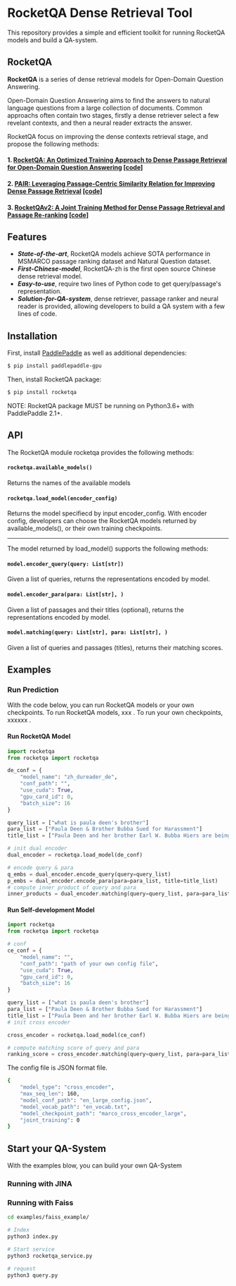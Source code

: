 # RocketQA Dense Retrieval Tool

This repository provides a simple and efficient toolkit for running RocketQA models and build a QA-system. 

## RocketQA
**RocketQA** is a series of dense retrieval models for Open-Domain Question Answering. 

Open-Domain Question Answering aims to find the answers to natural language questions from a large collection of documents. Common approachs often contain two stages, firstly a dense retriever select a few revelant contexts, and then a neural reader extracts the answer.

RocketQA focus on improving the dense contexts retrieval stage, and propose the following methods:
#### 1. [RocketQA: An Optimized Training Approach to Dense Passage Retrieval for Open-Domain Question Answering](https://arxiv.org/pdf/2010.08191.pdf)  [[code]](https://github.com/PaddlePaddle/Research/tree/master/NLP/NAACL2021-RocketQA)

#### 2. [PAIR: Leveraging Passage-Centric Similarity Relation for Improving Dense Passage Retrieval](https://aclanthology.org/2021.findings-acl.191.pdf)  [[code]](https://github.com/PaddlePaddle/Research/tree/master/NLP/ACL2021-PAIR)

#### 3. [RocketQAv2: A Joint Training Method for Dense Passage Retrieval and Passage Re-ranking](https://arxiv.org/pdf/2110.07367.pdf) [[code]]()


## Features
* ***State-of-the-art***, RocketQA models achieve SOTA performance in MSMARCO passage ranking dataset and Natural Question dataset.
* ***First-Chinese-model***, RocketQA-zh is the first open source Chinese dense retrieval model.
* ***Easy-to-use***, require two lines of Python code to get query/passage's representation.
* ***Solution-for-QA-system***, dense retriever, passage ranker and neural reader is provided, allowing developers to build a QA system with a few lines of code.


## Installation

First, install [PaddlePaddle](https://www.paddlepaddle.org.cn/install/quick?docurl=/documentation/docs/zh/install/pip/linux-pip.html) as well as additional dependencies:
```bash
$ pip install paddlepaddle-gpu
```
Then, install RocketQA package:
```bash
$ pip install rocketqa
```
NOTE: RocketQA package MUST be running on Python3.6+ with PaddlePaddle 2.1+.

## API
The RocketQA module rocketqa provides the following methods:

#### `rocketqa.available_models()`

Returns the names of the available models

#### `rocketqa.load_model(encoder_config)`

Returns the model specifiecd by input encoder_config. 
With encoder config, developers can choose the RocketQA models returned by available_models(), or their own training checkpoints.

---

The model returned by load_model() supports the following methods:

#### `model.encoder_query(query: List[str])`

Given a list of queries, returns the representations encoded by model.

#### `model.encoder_para(para: List[str], )`

Given a list of passages and their titles (optional), returns the representations encoded by model.

#### `model.matching(query: List[str], para: List[str], )`

Given a list of queries and passages (titles), returns their matching scores.


## Examples

### Run Prediction
With the code below, you can run RocketQA models or your own checkpoints. To run RocketQA models, xxx . To run your own checkpoints, xxxxxx .

####  Run RocketQA Model

```python
import rocketqa
from rocketqa import rocketqa

de_conf = {
    "model_name": "zh_dureader_de",  
    "conf_path": "",
    "use_cuda": True,
    "gpu_card_id": 0,
    "batch_size": 16
}

query_list = ["what is paula deen's brother"]
para_list = ["Paula Deen & Brother Bubba Sued for Harassment"]
title_list = ["Paula Deen and her brother Earl W. Bubba Hiers are being sued by a former general manager at Uncle Bubba'sâ<80>¦ Paula Deen and her brother Earl W. Bubba Hiers are being sued by a former general manager at Uncle Bubba'sâ"]

# init dual encoder
dual_encoder = rocketqa.load_model(de_conf)

# encode query & para
q_embs = dual_encoder.encode_query(query=query_list)
p_embs = dual_encoder.encode_para(para=para_list, title=title_list)
# compute inner product of query and para
inner_products = dual_encoder.matching(query=query_list, para=para_list, title=title_list)
```


#### Run Self-development Model

```python
import rocketqa
from rocketqa import rocketqa

# conf
ce_conf = {
    "model_name": "",
    "conf_path": "path of your own config file",
    "use_cuda": True,
    "gpu_card_id": 0,
    "batch_size": 16
}

query_list = ["what is paula deen's brother"]
para_list = ["Paula Deen & Brother Bubba Sued for Harassment"]
title_list = ["Paula Deen and her brother Earl W. Bubba Hiers are being sued by a former general manager at Uncle Bubba'sâ<80>¦ Paula Deen and her brother Earl W. Bubba Hiers are being sued by a former general manager at Uncle Bubba'sâ"]
# init cross encoder

cross_encoder = rocketqa.load_model(ce_conf)

# compute matching score of query and para
ranking_score = cross_encoder.matching(query=query_list, para=para_list, title=title_list)
```

The config file is JSON format file.

```bash
{
    "model_type": "cross_encoder",
    "max_seq_len": 160,
    "model_conf_path": "en_large_config.json",
    "model_vocab_path": "en_vocab.txt",
    "model_checkpoint_path": "marco_cross_encoder_large",
    "joint_training": 0
}
```


## Start your QA-System

With the examples blow, you can build your own QA-System

### Running with JINA




### Running with Faiss

```bash
cd examples/faiss_example/

# Index
python3 index.py

# Start service
python3 rocketqa_service.py

# request
python3 query.py
```



